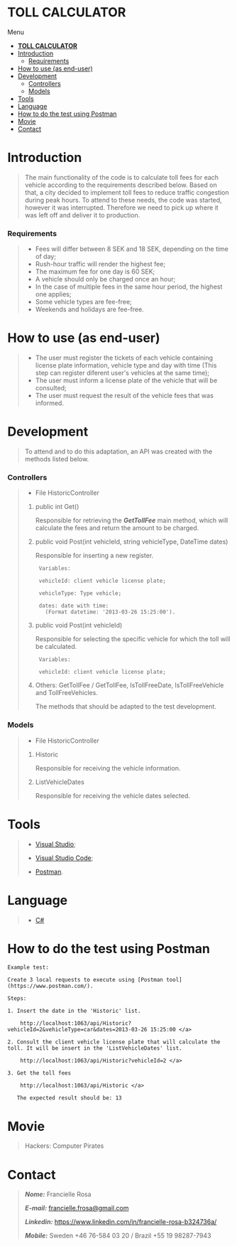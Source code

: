 
 
# **TOLL CALCULATOR** 

Menu
- [**TOLL CALCULATOR**](#toll-calculator)
- [Introduction](#introduction)
    - [Requirements](#requirements)
- [How to use (as end-user)](#how-to-use-as-end-user)
- [Development](#development)
    - [Controllers](#controllers)
    - [Models](#models)
- [Tools](#tools)
- [Language](#language)
- [How to do the test using Postman](#how-to-do-the-test-using-postman)
- [Movie](#movie)
- [Contact](#contact)

# Introduction  
>The main functionality of the code is to calculate toll fees for each vehicle according to the requirements described below.
>Based on that, a city decided to implement toll fees to reduce traffic congestion during peak hours. To attend to these needs, the code was started, however it was interrupted. Therefore we need to pick up where it was left off and deliver it to production. 

### Requirements 

>* Fees will differ between 8 SEK and 18 SEK, depending on the time of day;
>* Rush-hour traffic will render the highest fee;
>* The maximum fee for one day is 60 SEK;
>* A vehicle should only be charged once an hour;
>* In the case of multiple fees in the same hour period, the highest one applies;
>* Some vehicle types are fee-free;
>* Weekends and holidays are fee-free.

# How to use (as end-user)
>* The user must register the tickets of each vehicle containing license plate information, vehicle type and day with time (This step can register diferent user's vehicles at the same time);
>* The user must inform a license plate of the vehicle that will be consulted;
>* The user must request the result of the vehicle fees that was informed.

# Development 

>To attend and to do this adaptation, an API was created with the methods listed below.

### Controllers 

>* File HistoricController
> 1. public int Get()
> 
>      Responsible for retrieving the *__GetTollFee__* main method, which will calculate the fees and return the amount to be charged. 
> 
> 2. public void Post(int vehicleId, string vehicleType, DateTime dates)
> 
>     Responsible for inserting a new register. 
> 
>         Variables:
> 
>         vehicleId: client vehicle license plate;
>     
>         vehicleType: Type vehicle;
> 
>         dates: date with time:
>           (Format datetime: '2013-03-26 15:25:00').
> 
> 3. public void Post(int vehicleId)
>    
>    Responsible for selecting the specific vehicle for which the toll will be calculated.
>         
>         Variables:
> 
>         vehicleId: client vehicle license plate;
> 
> 4. Others: GetTollFee / GetTollFee, IsTollFreeDate, IsTollFreeVehicle and TollFreeVehicles.
> 
>    The methods that should be adapted to the test development.
> 
 ### Models

 >* File HistoricController
> 1. Historic
> 
>    Responsible for receiving the vehicle information.
> 
> 2. ListVehicleDates
> 
>     Responsible for receiving the vehicle dates selected.

# Tools

>* [Visual Studio](https://visualstudio.microsoft.com/);
>
>* [Visual Studio Code](https://code.visualstudio.com/); 
>
>* [Postman](https://www.postman.com/).

# Language

>* [C#](https://docs.microsoft.com/en-us/dotnet/csharp/)

# How to do the test using Postman

    Example test:

    Create 3 local requests to execute using [Postman tool](https://www.postman.com/).

    Steps: 

    1. Insert the date in the 'Historic' list.
    
        http://localhost:1063/api/Historic?vehicleId=2&vehicleType=car&dates=2013-03-26 15:25:00 </a>

    2. Consult the client vehicle license plate that will calculate the toll. It will be insert in the 'ListVehicleDates' list.
    
        http://localhost:1063/api/Historic?vehicleId=2 </a>
    
    3. Get the toll fees 

        http://localhost:1063/api/Historic </a>

       The expected result should be: 13

# Movie

> Hackers: Computer Pirates

# Contact

> *__Nome:__* Francielle Rosa
> 
> *__E-mail:__* francielle.frosa@gmail.com
> 
> *__Linkedin:__* https://www.linkedin.com/in/francielle-rosa-b324736a/
> 
> *__Mobile:__* Sweden  +46 76-584 03 20 / Brazil +55 19 98287-7943

